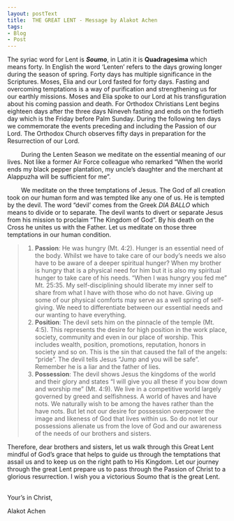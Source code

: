 ```yaml
---
layout: postText
title:  THE GREAT LENT - Message by Alakot Achen
tags:
- Blog
- Post
---
```


The syriac word for Lent is **_Soumo_**, in Latin  it is **Quadragesima** which means forty. In English the word ‘Lenten’ refers to the days growing longer during the season of spring. Forty days has multiple significance in the Scriptures. Moses, Elia and our Lord fasted for forty days. Fasting and overcoming temptations is a way of purification and strengthening us for our earthly missions. Moses and Elia spoke to our Lord at his transfiguration about his coming passion and death. For Orthodox Christians Lent begins eighteen days after the three days Nineveh fasting and ends on the fortieth day which is the Friday before Palm Sunday. During the following ten days we commemorate the events preceding and including the Passion of our Lord. The  Orthodox  Church observes fifty days in preparation for the Resurrection of our Lord.   

&nbsp; &nbsp; &nbsp; &nbsp; During the Lenten Season we meditate on the essential meaning of our lives. Not like a former Air Force colleague who remarked “When the world ends my black pepper plantation, my uncle’s daughter and the merchant at Alappuzha will be sufficient for me”. 

&nbsp; &nbsp; &nbsp; &nbsp; We meditate on the three temptations of Jesus. The God of all creation took on our human form and was tempted like any one of us. He is tempted by the devil. The word “devil’ comes from the Greek _DIA BALLO_ which means to divide or to separate. The devil wants to divert or separate Jesus from his mission to proclaim “The Kingdom of God”. By his death on the Cross he unites us with the Father. Let us meditate on those three temptations in our human condition.

> 1. **Passion**:  He was hungry (Mt. 4:2). Hunger is an essential need of the body. Whilst we have to take care of our body’s needs we also have to be aware of a deeper spiritual hunger? When my brother is hungry that is a physical need for him but it is also my spiritual hunger to take care of his needs. “When I was hungry you fed me” Mt. 25:35. My self-disciplining should liberate my inner self to share from what I have with those who do not have.  Giving up some of our physical comforts may serve as a well spring of self-giving. We need to differentiate between our essential needs and our wanting to have everything.
> 2. **Position**: The devil sets him on the pinnacle of the temple (Mt. 4:5). This represents the desire for high position in the work place, society, community and even in our place of worship. This includes wealth, position, promotions, reputation, honors in society and so on.  This is the sin that caused the fall of the angels: “pride”. The devil tells Jesus “Jump and you will be safe”. Remember he is a liar and the father of lies.  
> 3. **Possession**: The devil shows Jesus the kingdoms of the world and their glory and states “I will give you all these if you bow down and worship me” (Mt. 4:9). We live in a competitive world largely governed by greed and selfishness. A world of haves and have nots. We naturally wish to be among the haves rather than the have nots. But let not our desire for possession overpower the image and likeness of God that lives within us. So do not let our possessions alienate us from the love of God and our awareness of the needs of our brothers and sisters.  

Therefore, dear brothers and sisters, let us walk through this Great Lent mindful of God’s grace that helps to guide us through the temptations that assail us and to keep us on the right path to His Kingdom. Let our journey through the great Lent prepare us to pass through the Passion of Christ to a glorious resurrection.  I wish you a victorious Soumo that is the great Lent.


<br>
Your’s  in Christ,  

Alakot Achen







